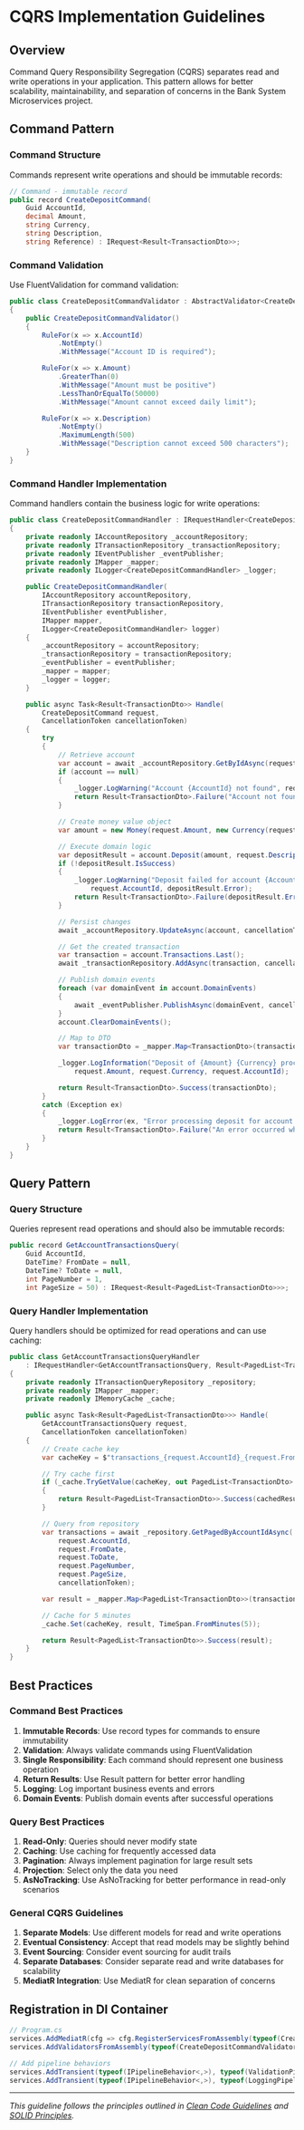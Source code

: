 # CQRS Implementation Guidelines

## Overview

Command Query Responsibility Segregation (CQRS) separates read and write operations in your application. This pattern allows for better scalability, maintainability, and separation of concerns in the Bank System Microservices project.

## Command Pattern

### Command Structure

Commands represent write operations and should be immutable records:

```csharp
// Command - immutable record
public record CreateDepositCommand(
    Guid AccountId,
    decimal Amount,
    string Currency,
    string Description,
    string Reference) : IRequest<Result<TransactionDto>>;
```

### Command Validation

Use FluentValidation for command validation:

```csharp
public class CreateDepositCommandValidator : AbstractValidator<CreateDepositCommand>
{
    public CreateDepositCommandValidator()
    {
        RuleFor(x => x.AccountId)
            .NotEmpty()
            .WithMessage("Account ID is required");

        RuleFor(x => x.Amount)
            .GreaterThan(0)
            .WithMessage("Amount must be positive")
            .LessThanOrEqualTo(50000)
            .WithMessage("Amount cannot exceed daily limit");

        RuleFor(x => x.Description)
            .NotEmpty()
            .MaximumLength(500)
            .WithMessage("Description cannot exceed 500 characters");
    }
}
```

### Command Handler Implementation

Command handlers contain the business logic for write operations:

```csharp
public class CreateDepositCommandHandler : IRequestHandler<CreateDepositCommand, Result<TransactionDto>>
{
    private readonly IAccountRepository _accountRepository;
    private readonly ITransactionRepository _transactionRepository;
    private readonly IEventPublisher _eventPublisher;
    private readonly IMapper _mapper;
    private readonly ILogger<CreateDepositCommandHandler> _logger;

    public CreateDepositCommandHandler(
        IAccountRepository accountRepository,
        ITransactionRepository transactionRepository,
        IEventPublisher eventPublisher,
        IMapper mapper,
        ILogger<CreateDepositCommandHandler> logger)
    {
        _accountRepository = accountRepository;
        _transactionRepository = transactionRepository;
        _eventPublisher = eventPublisher;
        _mapper = mapper;
        _logger = logger;
    }

    public async Task<Result<TransactionDto>> Handle(
        CreateDepositCommand request,
        CancellationToken cancellationToken)
    {
        try
        {
            // Retrieve account
            var account = await _accountRepository.GetByIdAsync(request.AccountId, cancellationToken);
            if (account == null)
            {
                _logger.LogWarning("Account {AccountId} not found", request.AccountId);
                return Result<TransactionDto>.Failure("Account not found");
            }

            // Create money value object
            var amount = new Money(request.Amount, new Currency(request.Currency));

            // Execute domain logic
            var depositResult = account.Deposit(amount, request.Description);
            if (!depositResult.IsSuccess)
            {
                _logger.LogWarning("Deposit failed for account {AccountId}: {Error}",
                    request.AccountId, depositResult.Error);
                return Result<TransactionDto>.Failure(depositResult.Error);
            }

            // Persist changes
            await _accountRepository.UpdateAsync(account, cancellationToken);

            // Get the created transaction
            var transaction = account.Transactions.Last();
            await _transactionRepository.AddAsync(transaction, cancellationToken);

            // Publish domain events
            foreach (var domainEvent in account.DomainEvents)
            {
                await _eventPublisher.PublishAsync(domainEvent, cancellationToken);
            }
            account.ClearDomainEvents();

            // Map to DTO
            var transactionDto = _mapper.Map<TransactionDto>(transaction);

            _logger.LogInformation("Deposit of {Amount} {Currency} processed for account {AccountId}",
                request.Amount, request.Currency, request.AccountId);

            return Result<TransactionDto>.Success(transactionDto);
        }
        catch (Exception ex)
        {
            _logger.LogError(ex, "Error processing deposit for account {AccountId}", request.AccountId);
            return Result<TransactionDto>.Failure("An error occurred while processing the deposit");
        }
    }
}
```

## Query Pattern

### Query Structure

Queries represent read operations and should also be immutable records:

```csharp
public record GetAccountTransactionsQuery(
    Guid AccountId,
    DateTime? FromDate = null,
    DateTime? ToDate = null,
    int PageNumber = 1,
    int PageSize = 50) : IRequest<Result<PagedList<TransactionDto>>>;
```

### Query Handler Implementation

Query handlers should be optimized for read operations and can use caching:

```csharp
public class GetAccountTransactionsQueryHandler
    : IRequestHandler<GetAccountTransactionsQuery, Result<PagedList<TransactionDto>>>
{
    private readonly ITransactionQueryRepository _repository;
    private readonly IMapper _mapper;
    private readonly IMemoryCache _cache;

    public async Task<Result<PagedList<TransactionDto>>> Handle(
        GetAccountTransactionsQuery request,
        CancellationToken cancellationToken)
    {
        // Create cache key
        var cacheKey = $"transactions_{request.AccountId}_{request.FromDate}_{request.ToDate}_{request.PageNumber}_{request.PageSize}";

        // Try cache first
        if (_cache.TryGetValue(cacheKey, out PagedList<TransactionDto> cachedResult))
        {
            return Result<PagedList<TransactionDto>>.Success(cachedResult);
        }

        // Query from repository
        var transactions = await _repository.GetPagedByAccountIdAsync(
            request.AccountId,
            request.FromDate,
            request.ToDate,
            request.PageNumber,
            request.PageSize,
            cancellationToken);

        var result = _mapper.Map<PagedList<TransactionDto>>(transactions);

        // Cache for 5 minutes
        _cache.Set(cacheKey, result, TimeSpan.FromMinutes(5));

        return Result<PagedList<TransactionDto>>.Success(result);
    }
}
```

## Best Practices

### Command Best Practices

1. **Immutable Records**: Use record types for commands to ensure immutability
2. **Validation**: Always validate commands using FluentValidation
3. **Single Responsibility**: Each command should represent one business operation
4. **Return Results**: Use Result pattern for better error handling
5. **Logging**: Log important business events and errors
6. **Domain Events**: Publish domain events after successful operations

### Query Best Practices

1. **Read-Only**: Queries should never modify state
2. **Caching**: Use caching for frequently accessed data
3. **Pagination**: Always implement pagination for large result sets
4. **Projection**: Select only the data you need
5. **AsNoTracking**: Use AsNoTracking for better performance in read-only scenarios

### General CQRS Guidelines

1. **Separate Models**: Use different models for read and write operations
2. **Eventual Consistency**: Accept that read models may be slightly behind
3. **Event Sourcing**: Consider event sourcing for audit trails
4. **Separate Databases**: Consider separate read and write databases for scalability
5. **MediatR Integration**: Use MediatR for clean separation of concerns

## Registration in DI Container

```csharp
// Program.cs
services.AddMediatR(cfg => cfg.RegisterServicesFromAssembly(typeof(CreateDepositCommand).Assembly));
services.AddValidatorsFromAssembly(typeof(CreateDepositCommandValidator).Assembly);

// Add pipeline behaviors
services.AddTransient(typeof(IPipelineBehavior<,>), typeof(ValidationPipelineBehavior<,>));
services.AddTransient(typeof(IPipelineBehavior<,>), typeof(LoggingPipelineBehavior<,>));
```

---

_This guideline follows the principles outlined in [Clean Code Guidelines](./clean-code.md) and [SOLID Principles](./solid-principles.md)._
